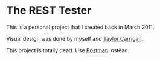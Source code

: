 # The REST Tester

This is a personal project that I created back in March 2011.

Visual design was done by myself and [Taylor Carrigan](http://www.taylorcarrigan.com/).

This project is totally dead. Use [Postman](http://www.getpostman.com/) instead.
